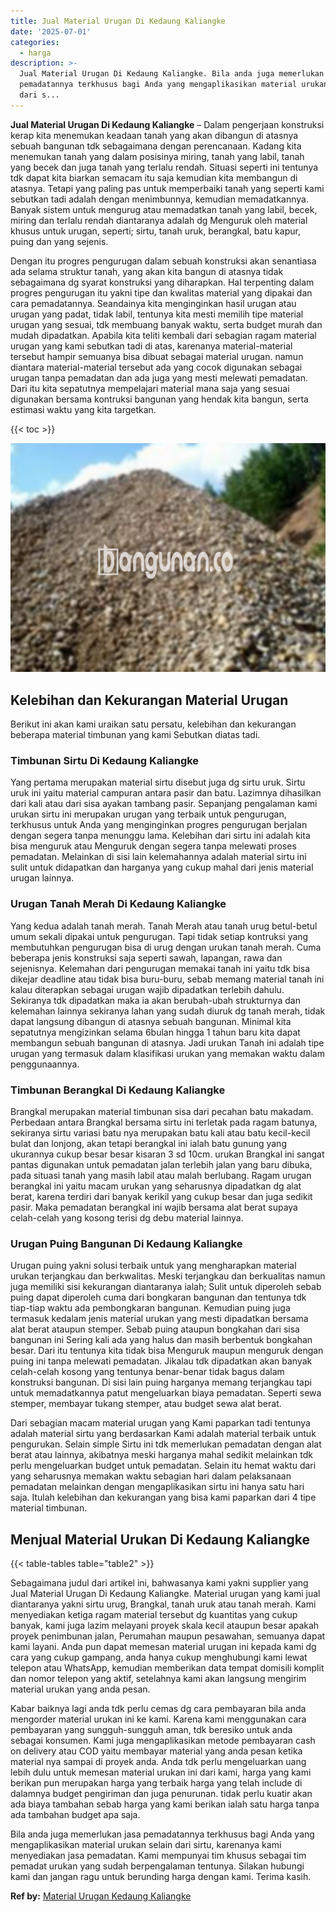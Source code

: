 ```yaml
---
title: Jual Material Urugan Di Kedaung Kaliangke
date: '2025-07-01'
categories:
  - harga
description: >-
  Jual Material Urugan Di Kedaung Kaliangke. Bila anda juga memerlukan jasa
  pemadatannya terkhusus bagi Anda yang mengaplikasikan material urukan selain
  dari s...
---
```


**Jual Material Urugan Di Kedaung Kaliangke** – Dalam pengerjaan konstruksi kerap kita menemukan keadaan tanah yang akan dibangun di atasnya sebuah bangunan tdk sebagaimana dengan perencanaan. Kadang kita menemukan tanah yang dalam posisinya miring, tanah yang labil, tanah yang becek dan juga tanah yang terlalu rendah. Situasi seperti ini tentunya tdk dapat kita biarkan semacam itu saja kemudian kita membangun di atasnya. Tetapi yang paling pas untuk memperbaiki tanah yang seperti kami sebutkan tadi adalah dengan menimbunnya, kemudian memadatkannya. Banyak sistem untuk mengurug atau memadatkan tanah yang labil, becek, miring dan terlalu rendah diantaranya adalah dg Menguruk oleh material khusus untuk urugan, seperti; sirtu, tanah uruk, berangkal, batu kapur, puing dan yang sejenis.

Dengan itu progres pengurugan dalam sebuah konstruksi akan senantiasa ada selama struktur tanah, yang akan kita bangun di atasnya tidak sebagaimana dg syarat konstruksi yang diharapkan. Hal terpenting dalam progres pengurugan itu yakni tipe dan kwalitas material yang dipakai dan cara pemadatannya. Seandainya kita menginginkan hasil urugan atau urugan yang padat, tidak labil, tentunya kita mesti memilih tipe material urugan yang sesuai, tdk membuang banyak waktu, serta budget murah dan mudah dipadatkan. Apabila kita teliti kembali dari sebagian ragam material urugan yang kami sebutkan tadi di atas, karenanya material-material tersebut hampir semuanya bisa dibuat sebagai material urugan. namun diantara material-material tersebut ada yang cocok digunakan sebagai urugan tanpa pemadatan dan ada juga yang mesti melewati pemadatan. Dari itu kita sepatutnya mempelajari material mana saja yang sesuai digunakan bersama kontruksi bangunan yang hendak kita bangun, serta estimasi waktu yang kita targetkan.

{{< toc >}}

![Jual Material Urugan Di Kedaung Kaliangke](/images/jual-urugan-44.png)

## Kelebihan dan Kekurangan Material Urugan

Berikut ini akan kami uraikan satu persatu, kelebihan dan kekurangan beberapa material timbunan yang kami Sebutkan diatas tadi.

### Timbunan Sirtu Di Kedaung Kaliangke

Yang pertama merupakan material sirtu disebut juga dg sirtu uruk. Sirtu uruk ini yaitu material campuran antara pasir dan batu. Lazimnya dihasilkan dari kali atau dari sisa ayakan tambang pasir. Sepanjang pengalaman kami urukan sirtu ini merupakan urugan yang terbaik untuk pengurugan, terkhusus untuk Anda yang menginginkan progres pengurugan berjalan dengan segera tanpa menunggu lama. Kelebihan dari sirtu ini adalah kita bisa menguruk atau Menguruk dengan segera tanpa melewati proses pemadatan. Melainkan di sisi lain kelemahannya adalah material sirtu ini sulit untuk didapatkan dan harganya yang cukup mahal dari jenis material urugan lainnya.

### Urugan Tanah Merah Di Kedaung Kaliangke

Yang kedua adalah tanah merah. Tanah Merah atau tanah urug betul-betul umum sekali dipakai untuk pengurugan. Tapi tidak setiap kontruksi yang membutuhkan pengurugan bisa di urug dengan urukan tanah merah. Cuma beberapa jenis konstruksi saja seperti sawah, lapangan, rawa dan sejenisnya. Kelemahan dari pengurugan memakai tanah ini yaitu tdk bisa dikejar deadline atau tidak bisa buru-buru, sebab memang material tanah ini kalau diterapkan sebagai urugan wajib dipadatkan terlebih dahulu. Sekiranya tdk dipadatkan maka ia akan berubah-ubah strukturnya dan kelemahan lainnya sekiranya lahan yang sudah diuruk dg tanah merah, tidak dapat langsung dibangun di atasnya sebuah bangunan. Minimal kita sepatutnya mengizinkan selama 6bulan hingga 1 tahun baru kita dapat membangun sebuah bangunan di atasnya. Jadi urukan Tanah ini adalah tipe urugan yang termasuk dalam klasifikasi urukan yang memakan waktu dalam penggunaannya.

### Timbunan Berangkal Di Kedaung Kaliangke

Brangkal merupakan material timbunan sisa dari pecahan batu makadam. Perbedaan antara Brangkal bersama sirtu ini terletak pada ragam batunya, sekiranya sirtu variasi batu nya merupakan batu kali atau batu kecil-kecil bulat dan lonjong, akan tetapi berangkal ini ialah batu gunung yang ukurannya cukup besar besar kisaran 3 sd 10cm. urukan Brangkal ini sangat pantas digunakan untuk pemadatan jalan terlebih jalan yang baru dibuka, pada situasi tanah yang masih labil atau malah berlubang. Ragam urugan berangkal ini yaitu macam urukan yang seharusnya dipadatkan dg alat berat, karena terdiri dari banyak kerikil yang cukup besar dan juga sedikit pasir. Maka pemadatan berangkal ini wajib bersama alat berat supaya celah-celah yang kosong terisi dg debu material lainnya.

### Urugan Puing Bangunan Di Kedaung Kaliangke

Urugan puing yakni solusi terbaik untuk yang mengharapkan material urukan terjangkau dan berkwalitas. Meski terjangkau dan berkualitas namun juga memiliki sisi kekurangan diantaranya ialah; Sulit untuk diperoleh sebab puing dapat diperoleh cuma dari bongkaran bangunan dan tentunya tdk tiap-tiap waktu ada pembongkaran bangunan. Kemudian puing juga termasuk kedalam jenis material urukan yang mesti dipadatkan bersama alat berat ataupun stemper. Sebab puing ataupun bongkahan dari sisa bangunan ini Sering kali ada yang halus dan masih berbentuk bongkahan besar. Dari itu tentunya kita tidak bisa Menguruk maupun menguruk dengan puing ini tanpa melewati pemadatan. Jikalau tdk dipadatkan akan banyak celah-celah kosong yang tentunya benar-benar tidak bagus dalam konstruksi bangunan. Di sisi lain puing harganya memang terjangkau tapi untuk memadatkannya patut mengeluarkan biaya pemadatan. Seperti sewa stemper, membayar tukang stemper, atau budget sewa alat berat.

Dari sebagian macam material urugan yang Kami paparkan tadi tentunya adalah material sirtu yang berdasarkan Kami adalah material terbaik untuk pengurukan. Selain simple Sirtu ini tdk memerlukan pemadatan dengan alat berat atau lainnya, akibatnya meski harganya mahal sedikit melainkan tdk perlu mengeluarkan budget untuk pemadatan. Selain itu hemat waktu dari yang seharusnya memakan waktu sebagian hari dalam pelaksanaan pemadatan melainkan dengan mengaplikasikan sirtu ini hanya satu hari saja. Itulah kelebihan dan kekurangan yang bisa kami paparkan dari 4 tipe material timbunan.

## Menjual Material Urukan Di Kedaung Kaliangke

{{< table-tables table="table2" >}}

Sebagaimana judul dari artikel ini, bahwasanya kami yakni supplier yang Jual Material Urugan Di Kedaung Kaliangke. Material urugan yang kami jual diantaranya yakni sirtu urug, Brangkal, tanah uruk atau tanah merah. Kami menyediakan ketiga ragam material tersebut dg kuantitas yang cukup banyak, kami juga lazim melayani proyek skala kecil ataupun besar apakah proyek penimbunan jalan, Perumahan maupun pesawahan, semuanya dapat kami layani. Anda pun dapat memesan material urugan ini kepada kami dg cara yang cukup gampang, anda hanya cukup menghubungi kami lewat telepon atau WhatsApp, kemudian memberikan data tempat domisili komplit dan nomor telepon yang aktif, setelahnya kami akan langsung mengirim material urukan yang anda pesan.

Kabar baiknya lagi anda tdk perlu cemas dg cara pembayaran bila anda mengorder material urukan ini ke kami. Karena kami menggunakan cara pembayaran yang sungguh-sungguh aman, tdk beresiko untuk anda sebagai konsumen. Kami juga mengaplikasikan metode pembayaran cash on delivery atau COD yaitu membayar material yang anda pesan ketika material nya sampai di proyek anda. Anda tdk perlu mengeluarkan uang lebih dulu untuk memesan material urukan ini dari kami, harga yang kami berikan pun merupakan harga yang terbaik harga yang telah include di dalamnya budget pengiriman dan juga penurunan. tidak perlu kuatir akan ada biaya tambahan sebab harga yang kami berikan ialah satu harga tanpa ada tambahan budget apa saja.

Bila anda juga memerlukan jasa pemadatannya terkhusus bagi Anda yang mengaplikasikan material urukan selain dari sirtu, karenanya kami menyediakan jasa pemadatan. Kami mempunyai tim khusus sebagai tim pemadat urukan yang sudah berpengalaman tentunya. Silakan hubungi kami dan jangan ragu untuk berunding harga dengan kami. Terima kasih.

**Ref by:** [Material Urugan Kedaung Kaliangke](https://id.wikipedia.org/wiki/Material)
